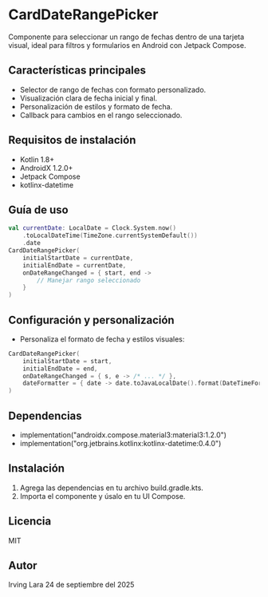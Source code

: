 # CardDateRangePicker

Componente para seleccionar un rango de fechas dentro de una tarjeta visual, ideal para filtros y formularios en Android con Jetpack Compose.

## Características principales
- Selector de rango de fechas con formato personalizado.
- Visualización clara de fecha inicial y final.
- Personalización de estilos y formato de fecha.
- Callback para cambios en el rango seleccionado.

## Requisitos de instalación
- Kotlin 1.8+
- AndroidX 1.2.0+
- Jetpack Compose
- kotlinx-datetime

## Guía de uso
```kotlin
val currentDate: LocalDate = Clock.System.now()
    .toLocalDateTime(TimeZone.currentSystemDefault())
    .date
CardDateRangePicker(
    initialStartDate = currentDate,
    initialEndDate = currentDate,
    onDateRangeChanged = { start, end ->
        // Manejar rango seleccionado
    }
)
```

## Configuración y personalización
- Personaliza el formato de fecha y estilos visuales:
```kotlin
CardDateRangePicker(
    initialStartDate = start,
    initialEndDate = end,
    onDateRangeChanged = { s, e -> /* ... */ },
    dateFormatter = { date -> date.toJavaLocalDate().format(DateTimeFormatter.ofPattern("dd MMM yyyy")) }
)
```

## Dependencias
- implementation("androidx.compose.material3:material3:1.2.0")
- implementation("org.jetbrains.kotlinx:kotlinx-datetime:0.4.0")

## Instalación
1. Agrega las dependencias en tu archivo build.gradle.kts.
2. Importa el componente y úsalo en tu UI Compose.

## Licencia
MIT

## Autor
Irving Lara
24 de septiembre del 2025

